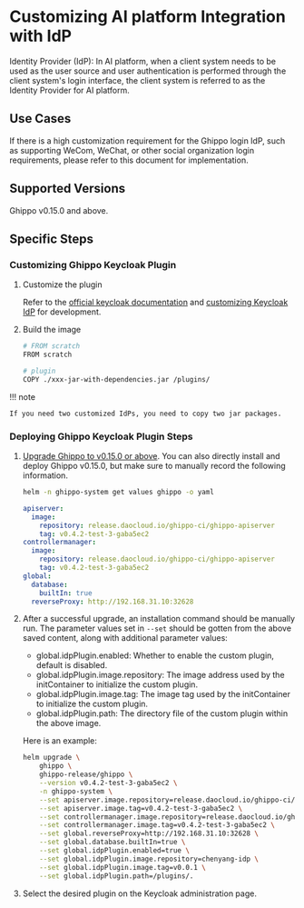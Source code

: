 # Customizing AI platform Integration with IdP

Identity Provider (IdP): In AI platform, when a client system needs to be used as the user source and user
authentication is performed through the client system's login interface, the client system is referred to
as the Identity Provider for AI platform.

## Use Cases

If there is a high customization requirement for the Ghippo login IdP, such as
supporting WeCom, WeChat, or other social organization login requirements,
please refer to this document for implementation.

## Supported Versions

Ghippo v0.15.0 and above.

## Specific Steps

### Customizing Ghippo Keycloak Plugin

1. Customize the plugin

    Refer to the [official keycloak documentation](https://www.keycloak.org/guides#getting-started) and [customizing Keycloak IdP](./keycloak-idp.md) for development.

2. Build the image

    ```sh
    # FROM scratch
    FROM scratch
   
    # plugin
    COPY ./xxx-jar-with-dependencies.jar /plugins/
    ```

!!! note

    If you need two customized IdPs, you need to copy two jar packages.

### Deploying Ghippo Keycloak Plugin Steps

1. [Upgrade Ghippo to v0.15.0 or above](../install/offline-install.md).
   You can also directly install and deploy Ghippo v0.15.0, but make sure to
   manually record the following information.

    ```sh
    helm -n ghippo-system get values ghippo -o yaml
    ```

    ```yaml
    apiserver:
      image:
        repository: release.daocloud.io/ghippo-ci/ghippo-apiserver
        tag: v0.4.2-test-3-gaba5ec2
    controllermanager:
      image:
        repository: release.daocloud.io/ghippo-ci/ghippo-apiserver
        tag: v0.4.2-test-3-gaba5ec2
    global:
      database:
        builtIn: true
      reverseProxy: http://192.168.31.10:32628
    ```

1. After a successful upgrade, an installation command should be manually run.
   The parameter values set in `--set` should be gotten from the above saved
   content, along with additional parameter values:

    - global.idpPlugin.enabled: Whether to enable the custom plugin, default is disabled.
    - global.idpPlugin.image.repository: The image address used by the initContainer to initialize the custom plugin.
    - global.idpPlugin.image.tag: The image tag used by the initContainer to initialize the custom plugin.
    - global.idpPlugin.path: The directory file of the custom plugin within the above image.

    Here is an example:

    ```sh
    helm upgrade \
        ghippo \
        ghippo-release/ghippo \
        --version v0.4.2-test-3-gaba5ec2 \
        -n ghippo-system \
        --set apiserver.image.repository=release.daocloud.io/ghippo-ci/ghippo-apiserver \
        --set apiserver.image.tag=v0.4.2-test-3-gaba5ec2 \
        --set controllermanager.image.repository=release.daocloud.io/ghippo-ci/ghippo-apiserver \
        --set controllermanager.image.tag=v0.4.2-test-3-gaba5ec2 \
        --set global.reverseProxy=http://192.168.31.10:32628 \
        --set global.database.builtIn=true \
        --set global.idpPlugin.enabled=true \
        --set global.idpPlugin.image.repository=chenyang-idp \
        --set global.idpPlugin.image.tag=v0.0.1 \
        --set global.idpPlugin.path=/plugins/.
    ```

1. Select the desired plugin on the Keycloak administration page.
